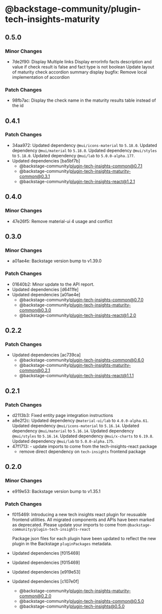 # @backstage-community/plugin-tech-insights-maturity

## 0.5.0

### Minor Changes

- 7de2f90: Display Multiple links
  Display errorInfo facts description and value if check result is false and fact type is not boolean
  Update layout of maturity check accordion summary display
  bugfix: Remove local implementation of accordion

### Patch Changes

- 98fb7ac: Display the check name in the maturity results table instead of the id

## 0.4.1

### Patch Changes

- 34aa972: Updated dependency `@mui/icons-material` to `5.18.0`.
  Updated dependency `@mui/material` to `5.18.0`.
  Updated dependency `@mui/styles` to `5.18.0`.
  Updated dependency `@mui/lab` to `5.0.0-alpha.177`.
- Updated dependencies [ba5bf7b]
  - @backstage-community/plugin-tech-insights-common@0.7.1
  - @backstage-community/plugin-tech-insights-maturity-common@0.3.1
  - @backstage-community/plugin-tech-insights-react@1.2.1

## 0.4.0

### Minor Changes

- 47e26f5: Remove material-ui 4 usage and conflict

## 0.3.0

### Minor Changes

- a01ae4e: Backstage version bump to v1.39.0

### Patch Changes

- 01640b2: Minor update to the API report.
- Updated dependencies [d6411fe]
- Updated dependencies [a01ae4e]
  - @backstage-community/plugin-tech-insights-common@0.7.0
  - @backstage-community/plugin-tech-insights-maturity-common@0.3.0
  - @backstage-community/plugin-tech-insights-react@1.2.0

## 0.2.2

### Patch Changes

- Updated dependencies [ac739ca]
  - @backstage-community/plugin-tech-insights-common@0.6.0
  - @backstage-community/plugin-tech-insights-maturity-common@0.2.1
  - @backstage-community/plugin-tech-insights-react@1.1.1

## 0.2.1

### Patch Changes

- d2113b3: Fixed entity page integration instructions
- a8e2f2c: Updated dependency `@material-ui/lab` to `4.0.0-alpha.61`.
  Updated dependency `@mui/icons-material` to `5.16.14`.
  Updated dependency `@mui/material` to `5.16.14`.
  Updated dependency `@mui/styles` to `5.16.14`.
  Updated dependency `@mui/x-charts` to `6.19.8`.
  Updated dependency `@mui/lab` to `5.0.0-alpha.175`.
- 47f1713: - update imports to come from the tech-insights-react package
  - remove direct dependency on `tech-insights` frontend package

## 0.2.0

### Minor Changes

- e919e53: Backstage version bump to v1.35.1

### Patch Changes

- f015469: Introducing a new tech insights react plugin for reusuable frontend utilities. All migrated components and APIs have been marked as deprecated. Please update your imports to come from `@backstage-community/plugin-tech-insights-react`

  Package json files for each plugin have been updated to reflect the new plugin in the Backstage `pluginPackages` metadata.

- Updated dependencies [f015469]
- Updated dependencies [f015469]
- Updated dependencies [e919e53]
- Updated dependencies [c107e0f]
  - @backstage-community/plugin-tech-insights-maturity-common@0.2.0
  - @backstage-community/plugin-tech-insights-common@0.5.0
  - @backstage-community/plugin-tech-insights@0.5.0
